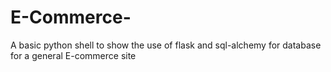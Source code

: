 # E-Commerce-
A basic python shell to show the use of flask and sql-alchemy for database for a general E-commerce site
